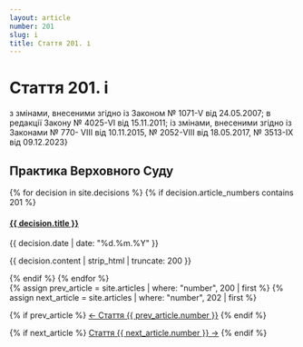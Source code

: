 ```yaml
---
layout: article
number: 201
slug: i
title: Стаття 201. і
---
```


# Стаття 201. і

з змінами, внесеними згідно із Законом № 1071-V від 24.05.2007; в редакції Закону № 4025-VI від 15.11.2011; із змінами, внесеними згідно із Законами № 770- VIII від 10.11.2015, № 2052-VIII від 18.05.2017, № 3513-IX від 09.12.2023}

## Практика Верховного Суду

<div class="decisions-container">
{% for decision in site.decisions %}
  {% if decision.article_numbers contains 201 %}
    <div class="decision-item">
      <h4><a href="{{ decision.url }}">{{ decision.title }}</a></h4>
      <p class="decision-date">{{ decision.date | date: "%d.%m.%Y" }}</p>
      <p class="decision-excerpt">{{ decision.content | strip_html | truncate: 200 }}</p>
    </div>
  {% endif %}
{% endfor %}
</div>

<div class="article-navigation">
  {% assign prev_article = site.articles | where: "number", 200 | first %}
  {% assign next_article = site.articles | where: "number", 202 | first %}
  
  {% if prev_article %}
    <a href="{{ prev_article.url }}" class="prev-article">← Стаття {{ prev_article.number }}</a>
  {% endif %}
  
  {% if next_article %}
    <a href="{{ next_article.url }}" class="next-article">Стаття {{ next_article.number }} →</a>
  {% endif %}
</div>
